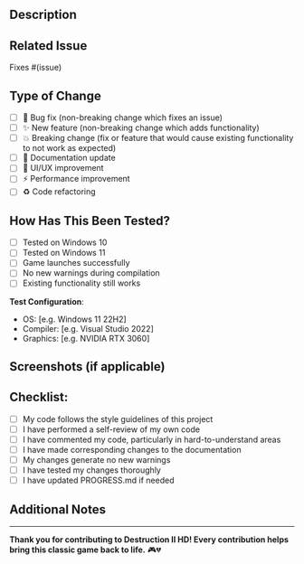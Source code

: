 ## Description
<!-- Describe your changes in detail -->

## Related Issue
<!-- Please link to the issue here: -->
Fixes #(issue)

## Type of Change
<!-- Please delete options that are not relevant -->

- [ ] 🐛 Bug fix (non-breaking change which fixes an issue)
- [ ] ✨ New feature (non-breaking change which adds functionality)
- [ ] 💥 Breaking change (fix or feature that would cause existing functionality to not work as expected)
- [ ] 📝 Documentation update
- [ ] 🎨 UI/UX improvement
- [ ] ⚡ Performance improvement
- [ ] ♻️ Code refactoring

## How Has This Been Tested?
<!-- Please describe the tests that you ran to verify your changes -->

- [ ] Tested on Windows 10
- [ ] Tested on Windows 11
- [ ] Game launches successfully
- [ ] No new warnings during compilation
- [ ] Existing functionality still works

**Test Configuration**:
- OS: [e.g. Windows 11 22H2]
- Compiler: [e.g. Visual Studio 2022]
- Graphics: [e.g. NVIDIA RTX 3060]

## Screenshots (if applicable)
<!-- Add screenshots to help explain your changes -->

## Checklist:
<!-- Go over all the following points, and put an `x` in all the boxes that apply -->

- [ ] My code follows the style guidelines of this project
- [ ] I have performed a self-review of my own code
- [ ] I have commented my code, particularly in hard-to-understand areas
- [ ] I have made corresponding changes to the documentation
- [ ] My changes generate no new warnings
- [ ] I have tested my changes thoroughly
- [ ] I have updated PROGRESS.md if needed

## Additional Notes
<!-- Add any additional notes or context about the PR here -->

---

**Thank you for contributing to Destruction II HD! Every contribution helps bring this classic game back to life.** 🎮💔